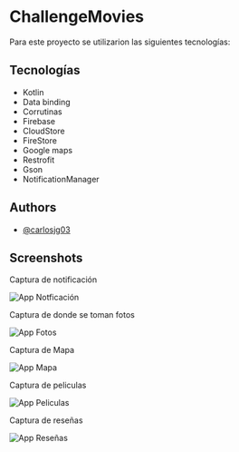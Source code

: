# ChallengeMovies


Para este proyecto se utilizarion las siguientes tecnologías:



## Tecnologías

- Kotlin
- Data binding
- Corrutinas
- Firebase
- CloudStore
- FireStore
- Google maps
- Restrofit
- Gson
- NotificationManager


## Authors

- [@carlosjg03](https://www.github.com/carlosjg03)

## Screenshots
Captura de notificación

![App Notficación](https://drive.google.com/uc?export=view&id=1mmlE6G1cfqcSStbyWiq_NxZAk7E9yRst)

Captura de donde se toman fotos 

![App Fotos](https://drive.google.com/uc?export=view&id=1pn1NXWJPZOVtfiSiXfMszIBiDNzoVU7B)

Captura de Mapa

![App Mapa](https://drive.google.com/uc?export=view&id=1EgXmaOgQGvn4I7-cOeqgAhFKjlLUYC3p)

Captura de peliculas

![App Peliculas](https://drive.google.com/uc?export=view&id=1mRlJxlbksJe15ZvJfwo4BI4YualI7QrH)

Captura de reseñas


![App Reseñas](https://drive.google.com/uc?export=view&id=1Y-r0Sob2ZpKVijXqJWdk5F-D2Bh8qb1T)
